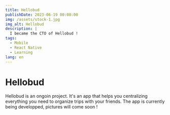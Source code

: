 ```yaml
---
title: Hellobud
publishDate: 2023-06-19 00:00:00
img: /assets/stock-1.jpg
img_alt: Hellobud
description: |
  I became the CTO of Hellobud !
tags:
  - Mobile
  - React Native
  - Learning
lang: en
---
```


# Hellobud

Hellobud is an ongoin project.
It's an app that helps you centralizing everything you need to organize trips with your friends.
The app is currently being developped, pictures will come soon !